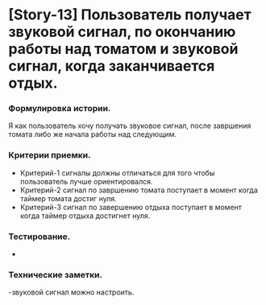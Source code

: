 # [Story-13] Пользователь получает звуковой сигнал, по окончанию работы над томатом и звуковой сигнал, когда заканчивается отдых.
### Формулировка истории.
Я как пользователь хочу получать звуковое сигнал, после завршения томата либо же начала работы над следующим.

### Критерии приемки.
- Критерий-1 сигналы должны отличаться для того чтобы пользователь лучше ориентировался.
- Критерий-2 сигнал по завршению томата поступает в момент когда таймер томата достиг нуля.
- Критерий-3 сигнал по завершению отдыха поступает в момент когда таймер отдыха достигнет нуля.

### Тестирование.
-

### Технические заметки.
-звуковой сигнал можно настроить.
